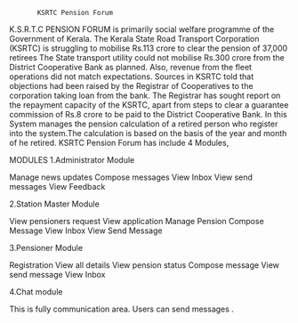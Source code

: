

           KSRTC Pension Forum

K.S.R.T.C PENSION FORUM is primarily social welfare programme of the Government of Kerala. The Kerala State Road Transport Corporation (KSRTC) is struggling to mobilise Rs.113 crore to clear the pension of 37,000 retirees The State transport utility could not mobilise Rs.300 crore from the District Cooperative Bank as planned. Also, revenue from the fleet operations did not match expectations. Sources in KSRTC told that objections had been raised by the Registrar of Cooperatives to the corporation taking loan from the bank. The Registrar has sought report on the repayment capacity of the KSRTC, apart from steps to clear a guarantee commission of Rs.8 crore to be paid to the District Cooperative Bank.
	In this System manages the pension calculation of a retired person who register into the system.The calculation is based on the basis of the year and month of he retired. KSRTC Pension Forum has include 4 Modules,
  
  MODULES
1.Administrator Module

Manage news updates
Compose messages
View Inbox
View send messages
View Feedback

2.Station Master Module

View pensioners request
View application
Manage Pension
Compose Message
View Inbox
View Send Message

3.Pensioner Module

Registration
View all details
View pension status
Compose message
View send message
View Inbox

4.Chat module

This is fully communication area. Users can send messages .
